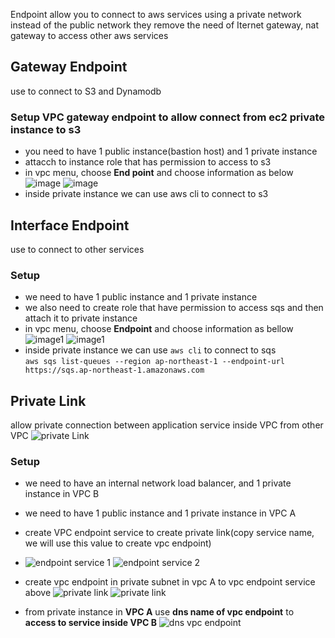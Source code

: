 Endpoint allow you to connect to aws services using a private network instead of the public network
they remove the need of Iternet gateway, nat gateway to access other aws services
## Gateway Endpoint
use to connect to S3 and Dynamodb
### Setup VPC gateway endpoint to allow connect from ec2 private instance to s3
  - you need to have 1 public instance(bastion host) and 1 private instance
  - attacch to instance role  that has permission to access to s3
  - in vpc menu, choose **End point** and choose information as below
   ![image](./images/endpoint_1.png)
   ![image](./images/endpoint_2.png)
  - inside private instance we can use aws cli to connect to s3 
## Interface Endpoint
use to connect to other services
### Setup
  - we need to have 1 public instance and 1 private instance
  - we also need to create role that have permission to access sqs and then attach it to private instance
  - in vpc menu, choose **Endpoint** and choose information as bellow
    ![image1](./images/vpc_interface_1.png)
    ![image1](./images/vpc_interface_2.png)
  - inside private instance we can use `aws cli` to connect to sqs  
       `aws sqs list-queues --region ap-northeast-1 --endpoint-url https://sqs.ap-northeast-1.amazonaws.com`
## Private Link
allow private connection between application service inside VPC from other VPC
![private Link](./images/private_link.png)
### Setup
  - we need to have an internal network load balancer, and 1 private instance in VPC B
  - we need to have 1 public instance and 1 private instance in VPC A
  - create VPC endpoint service to create private link(copy service name, we will use this value to create vpc endpoint)
  - ![endpoint service 1](./images/endpoint_service_1.png)
    ![endpoint service 2](./images/endpoint_service_2.png)
  - create vpc endpoint in private subnet in vpc A to vpc endpoint service above
    ![private link](./images/private_link_1.png)
    ![private link](./images/private_link_2.png)
    
  - from private instance in **VPC A** use **dns name of vpc endpoint** to **access to service inside VPC B**
    ![dns vpc endpoint](./images/dns_vpc_endpoint.png)
    

